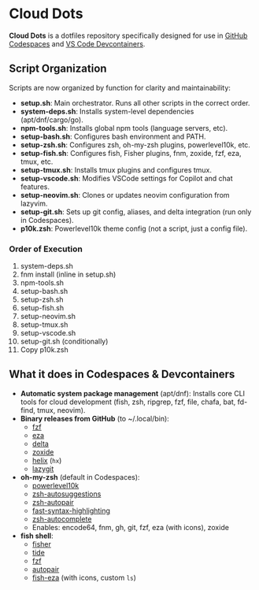 # Cloud Dots

**Cloud Dots** is a dotfiles repository specifically designed for use in [GitHub Codespaces](https://docs.github.com/en/codespaces/setting-your-user-preferences/personalizing-github-codespaces-for-your-account) and [VS Code Devcontainers](https://code.visualstudio.com/docs/devcontainers/containers#_personalizing-with-dotfile-repositories).

## Script Organization

Scripts are now organized by function for clarity and maintainability:

- **setup.sh**: Main orchestrator. Runs all other scripts in the correct order.
- **system-deps.sh**: Installs system-level dependencies (apt/dnf/cargo/go).
- **npm-tools.sh**: Installs global npm tools (language servers, etc).
- **setup-bash.sh**: Configures bash environment and PATH.
- **setup-zsh.sh**: Configures zsh, oh-my-zsh plugins, powerlevel10k, etc.
- **setup-fish.sh**: Configures fish, Fisher plugins, fnm, zoxide, fzf, eza, tmux, etc.
- **setup-tmux.sh**: Installs tmux plugins and configures tmux.
- **setup-vscode.sh**: Modifies VSCode settings for Copilot and chat features.
- **setup-neovim.sh**: Clones or updates neovim configuration from lazyvim.
- **setup-git.sh**: Sets up git config, aliases, and delta integration (run only in Codespaces).
- **p10k.zsh**: Powerlevel10k theme config (not a script, just a config file).

### Order of Execution

1. system-deps.sh
2. fnm install (inline in setup.sh)
3. npm-tools.sh
4. setup-bash.sh
5. setup-zsh.sh
6. setup-fish.sh
7. setup-neovim.sh
8. setup-tmux.sh
9. setup-vscode.sh
10. setup-git.sh (conditionally)
11. Copy p10k.zsh

## What it does in Codespaces & Devcontainers

- **Automatic system package management** (apt/dnf): Installs core CLI tools for cloud development (fish, zsh, ripgrep, fzf, file, chafa, bat, fd-find, tmux, neovim).
- **Binary releases from GitHub** (to ~/.local/bin):
  - [fzf](https://github.com/junegunn/fzf)
  - [eza](https://github.com/eza-community/eza)
  - [delta](https://github.com/dandavison/delta)
  - [zoxide](https://github.com/ajeetdsouza/zoxide)
  - [helix](https://github.com/helix-editor/helix) (`hx`)
  - [lazygit](https://github.com/jesseduffield/lazygit)
- **oh-my-zsh** (default in Codespaces):
  - [powerlevel10k](https://github.com/romkatv/powerlevel10k)
  - [zsh-autosuggestions](https://github.com/zsh-users/zsh-autosuggestions)
  - [zsh-autopair](https://github.com/hlissner/zsh-autopair)
  - [fast-syntax-highlighting](https://github.com/zdharma-continuum/fast-syntax-highlighting)
  - [zsh-autocomplete](https://github.com/marlonrichert/zsh-autocomplete)
  - Enables: encode64, fnm, gh, git, fzf, eza (with icons), zoxide
- **fish shell**:
  - [fisher](https://github.com/jorgebucaran/fisher)
  - [tide](https://github.com/IlanCosman/tide)
  - [fzf](https://github.com/PatrickF1/fzf.fish)
  - [autopair](https://github.com/jorgebucaran/autopair.fish)
  - [fish-eza](https://github.com/scaryrawr/fish-eza) (with icons, custom `ls`)

